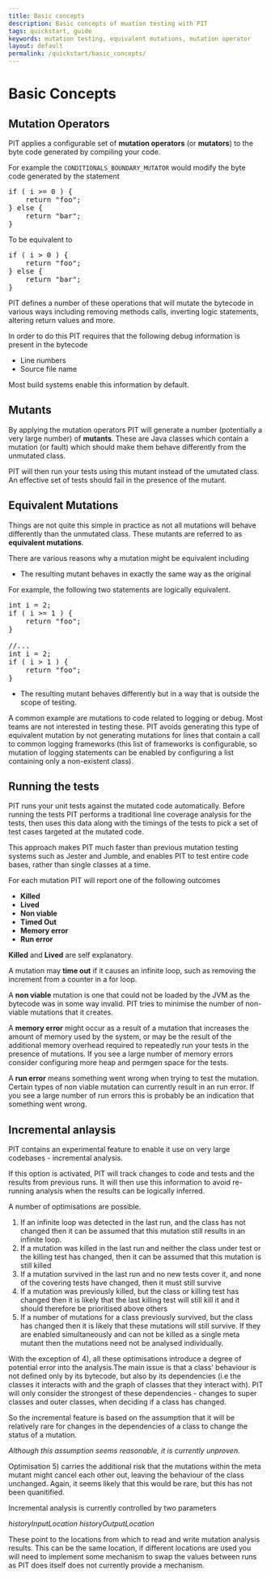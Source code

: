 ```yaml
---
title: Basic concepts
description: Basic concepts of muation testing with PIT
tags: quickstart, guide
keywords: mutation testing, equivalent mutations, mutation operator
layout: default
permalink: /quickstart/basic_concepts/
---
```


# Basic Concepts

## Mutation Operators

PIT applies a configurable set of **mutation operators** (or **mutators**) to the byte code generated
by compiling your code. 

For example the ```CONDITIONALS_BOUNDARY_MUTATOR``` would modify the byte code generated by the statement

<pre class="prettyprint lang-java">
if ( i &gt;= 0 ) {
    return "foo";
} else {
    return "bar";
}
</pre>


To be equivalent to

<pre class="prettyprint lang-java">
if ( i &gt; 0 ) {
    return "foo";
} else {
    return "bar";
}
</pre>

PIT defines a number of these operations that will mutate the bytecode in various ways including
 removing methods calls, inverting logic statements, altering return values and more.

In order to do this PIT requires that the following debug information is present in the bytecode

* Line numbers
* Source file name

Most build systems enable this information by default.

## Mutants

By applying the mutation operators PIT will generate a number (potentially a very large number) of
**mutants**. These are Java classes which contain a mutation (or fault) which should make them behave differently from
the unmutated class.

PIT will then run your tests using this mutant instead of the umutated class. An effective set of tests should
fail in the presence of the mutant.

## Equivalent Mutations

Things are not quite this simple in practice as not all mutations will behave differently than the unmutated
class. These mutants are referred to as **equivalent mutations**.

There are various reasons why a mutation might be equivalent including

* The resulting mutant behaves in exactly the same way as the original

For example, the following two statements are logically equivalent.

<pre class="prettyprint lang-java">
int i = 2;
if ( i &gt;= 1 ) {
    return "foo";
}

//...
int i = 2;
if ( i > 1 ) {
    return "foo";
}
</pre>

* The resulting mutant behaves differently but in a way that is outside the scope of testing.

A common example are mutations to code related to logging or debug. Most teams are not interested 
in testing these. PIT avoids generating this type of equivalent mutation by not generating mutations
for lines that contain a call to common logging frameworks (this list of frameworks is configurable, so
mutation of logging statements can be enabled by configuring a list containing only a non-existent class).
      
## Running the tests

PIT runs your unit tests against the mutated code automatically. Before running the
tests PIT performs a traditional line coverage analysis for the tests, then uses this data along with the
timings of the tests to pick a set of test cases targeted at the mutated code.

This approach makes PIT much faster than previous mutation testing systems such as Jester and Jumble, and 
enables PIT to test entire code bases, rather than single classes at a time.

For each mutation PIT will report one of the following outcomes

* **Killed**
* **Lived**
* **Non viable**
* **Timed Out**
* **Memory error**
* **Run error**

**Killed** and **Lived** are self explanatory.

A mutation may **time out** if it causes an infinite loop, such as removing the increment from a counter in
a for loop.

A **non viable** mutation is one that could not be loaded by the JVM as the bytecode was in some way
invalid. PIT tries to minimise the number of non-viable mutations that it creates.

A **memory error** might occur as a result of a mutation that increases the amount of memory used by the system,
or may be the result of the additional memory overhead required to repeatedly run your tests in the presence
of mutations. If you see a large number of memory errors consider configuring more heap and permgen space
for the tests.

A **run error** means something went wrong when trying to test the mutation. Certain types of non viable
mutation can currently result in an run error. If you see a large number of run errors this is probably
be an indication that something went wrong.


## Incremental anlaysis

PIT contains an experimental feature to enable it use on very large codebases - incremental analysis.

If this option is activated, PIT will track changes to code and tests and the results from previous runs. It will then use this information to avoid re-running analysis when the results can be logically inferred.

A number of optimisations are possible.

1. If an infinite loop was detected in the last run, and the class has not changed then it can be assumed that this mutation still results in an infinite loop.
2. If a mutation was killed in the last run and neither the class under test or the killing test has changed, then it can be assumed that this mutation is still killed
3. If a mutation survived in the last run and no new tests cover it, and none of the covering tests have changed, then it must still survive
4. If a mutation was previously killed, but the class or killing test has changed then it is likely that the last killing test will still kill it and it should therefore be prioritised above others
5. If a number of mutations for a class previously survived, but the class has changed then it is likely that these mutations will still survive. If they are enabled simultaneously and can not be killed as a single meta mutant then the mutations need not be analysed individually.

With the exception of 4), all these optimisations introduce a degree of potential error into the analysis.The main issue is that a class' behaviour is not defined only by its bytecode, but also by its dependencies (i.e the classes it interacts with and the graph of classes that they interact with). PIT will only consider the strongest of these dependencies - changes to super classes and outer classes, when deciding if a class has changed.

So the incremental feature is based on the assumption that it will be relatively rare for changes in the dependencies of a class to change the status of a mutation. 

*Although this assumption seems reasonable, it is currently unproven.*

Optimisation 5) carries the additional risk that the mutations within the meta mutant might cancel each other out, leaving the behaviour of the class unchanged. Again, it seems likely that this would be rare, but this has not been quanitified.

Incremental analysis is currently controlled by two parameters

*historyInputLocation*
*historyOutputLocation*

These point to the locations from which to read and write mutation analysis results. This can be the same location, if different locations are used
you will need to implement some mechanism to swap the values between runs as PIT does itself does not currently provide a mechanism.


